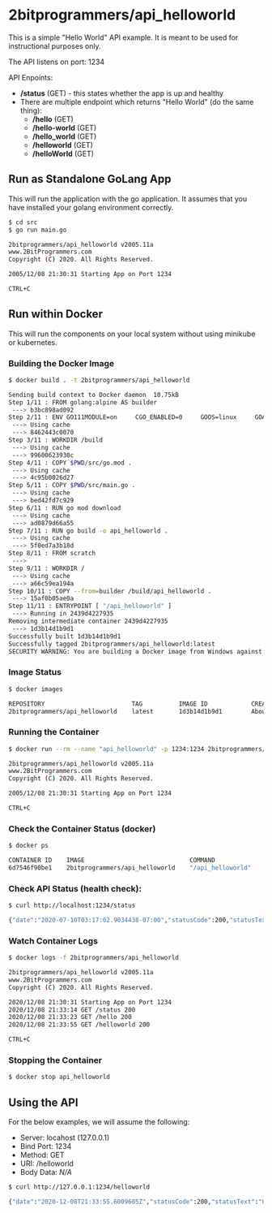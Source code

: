 # 2bitprogrammers/api_helloworld

This is a simple "Hello World" API example.  It is meant to be used for instructional purposes only.

The API listens on port:  1234

API Enpoints:
* **/status** (GET) - this states whether the app is up and healthy
* There are multiple endpoint which returns "Hello World" (do the same thing):
  * **/hello** (GET)
  * **/hello-world** (GET)
  * **/hello_world** (GET)
  * **/helloworld** (GET)
  * **/helloWorld** (GET)

## Run as Standalone GoLang App
This will run the application with the go application.  It assumes that you have installed your golang environment correctly.

```bash
$ cd src
$ go run main.go

2bitprogrammers/api_helloworld v2005.11a
www.2BitProgrammers.com
Copyright (C) 2020. All Rights Reserved.

2005/12/08 21:30:31 Starting App on Port 1234

CTRL+C
```

## Run within Docker
This will run the components on your local system without using minikube or kubernetes.

### Building the Docker Image
```bash
$ docker build . -t 2bitprogrammers/api_helloworld

Sending build context to Docker daemon  10.75kB
Step 1/11 : FROM golang:alpine AS builder
 ---> b3bc898ad092
Step 2/11 : ENV GO111MODULE=on     CGO_ENABLED=0     GOOS=linux     GOARCH=amd64
 ---> Using cache
 ---> 8462443c0070
Step 3/11 : WORKDIR /build
 ---> Using cache
 ---> 99600623930c
Step 4/11 : COPY $PWD/src/go.mod .
 ---> Using cache
 ---> 4c95b0026d27
Step 5/11 : COPY $PWD/src/main.go .
 ---> Using cache
 ---> bed42fd7c929
Step 6/11 : RUN go mod download
 ---> Using cache
 ---> ad0879d66a55
Step 7/11 : RUN go build -o api_helloworld .
 ---> Using cache
 ---> 5f0ed7a3b18d
Step 8/11 : FROM scratch
 --->
Step 9/11 : WORKDIR /
 ---> Using cache
 ---> a66c59ea194a
Step 10/11 : COPY --from=builder /build/api_helloworld .
 ---> 15af0b05ae0a
Step 11/11 : ENTRYPOINT [ "/api_helloworld" ]
 ---> Running in 2439d4227935
Removing intermediate container 2439d4227935
 ---> 1d3b14d1b9d1
Successfully built 1d3b14d1b9d1
Successfully tagged 2bitprogrammers/api_helloworld:latest
SECURITY WARNING: You are building a Docker image from Windows against a non-Windows Docker host. All files and directories added to build context will have '-rwxr-xr-x' permissions. It is recommended to double check and reset permissions for sensitive files and directories.
```

### Image Status
```bash
$ docker images

REPOSITORY                        TAG          IMAGE ID            CREATED              SIZE
2bitprogrammers/api_helloworld    latest       1d3b14d1b9d1        About a minute ago   6.57MB
```

### Running the Container
```bash
$ docker run --rm --name "api_helloworld" -p 1234:1234 2bitprogrammers/api_helloworld 

2bitprogrammers/api_helloworld v2005.11a
www.2BitProgrammers.com
Copyright (C) 2020. All Rights Reserved.

2005/12/08 21:30:31 Starting App on Port 1234

CTRL+C
```

### Check the Container Status (docker)
```bash
$ docker ps

CONTAINER ID    IMAGE                             COMMAND               CREATED              STATUS              PORTS                    NAMES
6d7546f90be1    2bitprogrammers/api_helloworld    "/api_helloworld"     About a minute ago   Up About a minute   0.0.0.0:1234->1234/tcp   api_helloworld
```

### Check API Status (health check):
```bash
$ curl http://localhost:1234/status

{"date":"2020-07-10T03:17:02.9034438-07:00","statusCode":200,"statusText":"OK","data":"{ \"healthy\": true}","errors":"","request":{"uri":"/status","method":"GET","payload":""}}
```

### Watch Container Logs
```bash
$ docker logs -f 2bitprogrammers/api_helloworld

2bitprogrammers/api_helloworld v2005.11a
www.2BitProgrammers.com
Copyright (C) 2020. All Rights Reserved.

2020/12/08 21:30:31 Starting App on Port 1234
2020/12/08 21:33:14 GET /status 200
2020/12/08 21:33:23 GET /hello 200
2020/12/08 21:33:55 GET /helloworld 200

CTRL+C
```

### Stopping the Container
```bash
$ docker stop api_helloworld
```

## Using the API
For the below examples, we will assume the following:
* Server:  locahost (127.0.0.1)
* Bind Port: 1234
* Method: GET
* URI: /helloworld 
* Body Data:   _N/A_

```bash
$ curl http://127.0.0.1:1234/helloworld

{"date":"2020-12-08T21:33:55.6009605Z","statusCode":200,"statusText":"OK","data":"\"Hello World !!!\"","errors":"","request":{"uri":"/helloworld","method":"GET","payload":""}}
```

